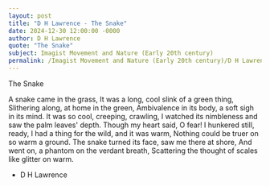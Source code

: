 ```yaml
---
layout: post
title: "D H Lawrence - The Snake"
date: 2024-12-30 12:00:00 -0000
author: D H Lawrence
quote: "The Snake"
subject: Imagist Movement and Nature (Early 20th century)
permalink: /Imagist Movement and Nature (Early 20th century)/D H Lawrence/D H Lawrence - The Snake
---
```


The Snake

   A snake came in the grass,
   It was a long, cool slink of a green thing,
   Slithering along, at home in the green,
   Ambivalence in its body, a soft sigh in its mind.
   It was so cool, creeping, crawling,
   I watched its nimbleness and saw the palm leaves' depth.
  Though my heart said, O fear! I hunkered still, ready,
  I had a thing for the wild, and it was warm,
   Nothing could be truer on so warm a ground.
   The snake turned its face, saw me there at shore,
   And went on, a phantom on the verdant breath,
   Scattering the thought of scales like glitter on warm.  


- D H Lawrence
